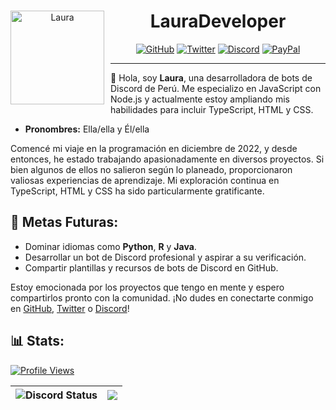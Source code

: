 

<div align="center">
  <img width="150" height="150" align="left" style="float: left; margin: 0 10px 0 0;" alt="Laura" src="https://avatars.githubusercontent.com/u/79017590?v=4">

# LauraDeveloper

[![GitHub](https://img.shields.io/badge/-Github-000000?style=flat-square&labelColor=000000&logo=Github&logoColor=white&link=https://github.com/LauraDev)](https://github.com/LauraDev)
[![Twitter](https://img.shields.io/badge/-Twitter-000000?style=flat-square&labelColor=000000&logo=twitter&logoColor=1da1f2&link=https://twitter.com/LauraDev)](https://twitter.com/LauraDev)
[![Discord](https://img.shields.io/badge/-Discord-000000?style=flat-square&labelColor=000000&logo=discord&logoColor=5568f2&link=https://discord.com/users/1162006995700826195)](https://discord.com/users/1162006995700826195)
[![PayPal](https://img.shields.io/badge/-PayPal-000000?style=flat-square&labelColor=000000&logo=paypal&logoColor=white&link=https://paypal.me/LauraDeveloper)](https://paypal.me/LauraDeveloper)
</div>

---

👋 Hola, soy **Laura**, una desarrolladora de bots de Discord de Perú. Me especializo en JavaScript con Node.js y actualmente estoy ampliando mis habilidades para incluir TypeScript, HTML y CSS.

- **Pronombres:** Ella/ella y Él/ella

Comencé mi viaje en la programación en diciembre de 2022, y desde entonces, he estado trabajando apasionadamente en diversos proyectos. Si bien algunos de ellos no salieron según lo planeado, proporcionaron valiosas experiencias de aprendizaje. Mi exploración continua en TypeScript, HTML y CSS ha sido particularmente gratificante.

<h2>📝 Metas Futuras:</h2>

- Dominar idiomas como **Python**, **R** y **Java**.
- Desarrollar un bot de Discord profesional y aspirar a su verificación.
- Compartir plantillas y recursos de bots de Discord en GitHub.

Estoy emocionada por los proyectos que tengo en mente y espero compartirlos pronto con la comunidad. ¡No dudes en conectarte conmigo en [GitHub](https://github.com/nobody-do), [Twitter](https://twitter.com/LauraDev) o [Discord](https://discord.com/users/1198620810898849822)!
  
<h2>📊 Stats:</h2>

<a href="https://github.com/Mateo-tem"><img src="https://komarev.com/ghpvc/?username=Mateo-tem" alt="Profile Views"/></a>

| <img alt="Discord Status" src="https://lanyard.cnrad.dev/api/1187980688864063489"> | <img src="https://github-readme-stats.vercel.app/api?username=mateo-tem&show_icons=true&theme=radical" /> |
|--------------------------------------------------------------------------------------------------------------|------------------------------------------------------------------------------------------------------------|
